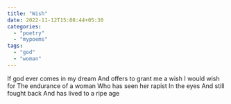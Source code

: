 ```yaml
---
title: "Wish"
date: 2022-11-12T15:08:44+05:30
categories:
  - "poetry"
  - "mypoems"
tags:
  - "god"
  - "woman"
---
```


If god ever comes in my dream
And offers to grant me a wish
I would wish for
The endurance of a woman
Who has seen her rapist
In the eyes
And still fought back
And has lived to a ripe age
